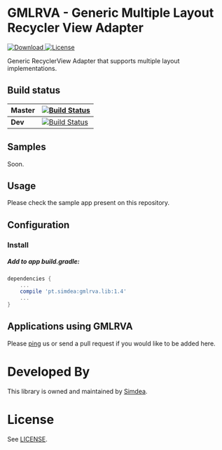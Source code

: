 GMLRVA - Generic Multiple Layout Recycler View Adapter
===============
[ ![Download](https://api.bintray.com/packages/simdea/GMLRVA/gmlrva.lib/images/download.svg) ](https://bintray.com/simdea/GMLRVA/gmlrva.lib/_latestVersion)
[ ![License](https://img.shields.io/badge/license-MIT-blue.svg) ](https://github.com/Simdea/gmlrva/blob/master/LICENSE.md)

Generic RecyclerView Adapter that supports multiple layout implementations.

Build status
------------

| Master   | [![Build Status](https://travis-ci.org/Simdea/gmlrva.svg?branch=master)](https://travis-ci.org/Simdea/gmlrva) |
|----------|-------------|
| **Dev**  | [![Build Status](https://travis-ci.org/Simdea/gmlrva.svg?branch=develop)](https://travis-ci.org/Simdea/gmlrva) |

Samples
-------
Soon.

Usage
-----
Please check the sample app present on this repository.

Configuration
-------------

### Install

##### Add to app build.gradle:
```gradle
dependencies {
    ...
    compile 'pt.simdea:gmlrva.lib:1.4'
    ...
}
```

Applications using GMLRVA
-------------------------
Please [ping](mailto:geral@simdea.pt) us or send a pull request if you would like to be added here.

Developed By
============
This library is owned and maintained by [Simdea][1].

License
=======
See [LICENSE][2].

[1]: http://simdea.pt/
[2]: LICENSE.md